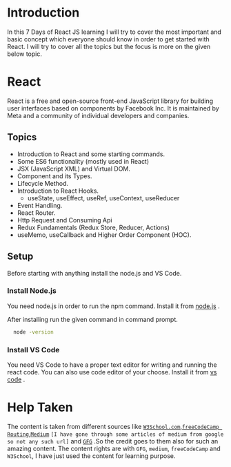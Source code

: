 
# Introduction
In this 7 Days of React JS learning I will try to cover the most important and basic concept which everyone should know in order to get started with React. I will try to cover all the topics but the focus is more on the given below topic.

# React

React is a free and open-source front-end JavaScript library for building user interfaces based on components by Facebook Inc. It is maintained by Meta and a community of individual developers and companies.




## Topics

 - Introduction to React and some starting commands.
 - Some ES6 functionality (mostly used in React)
 - JSX (JavaScript XML) and Virtual DOM.
 - Component and its Types.
 - Lifecycle Method.
 - Introduction to React Hooks.
    - useState, useEffect, useRef, useContext, useReducer
 - Event Handling. 
 - React Router.
 - Http Request and Consuming Api
 - Redux Fundamentals (Redux Store, Reducer, Actions)
 - useMemo, useCallback and Higher Order Component (HOC).


## Setup
Before starting with anything install the node.js and VS Code.

### Install Node.js

You need node.js in order to run the npm command. Install it from [node.js](https://nodejs.org/en/download/package-manager/current) .

After installing run the given command in command prompt.

```bash
  node -version
```

### Install VS Code 
You need VS Code to have a proper text editor for writing and running the react code. You can also use code editor of your choose. Install it from [vs code](https://code.visualstudio.com/download) . 

# Help Taken
The content is taken from different sources like [`W3School.com`](https://www.w3schools.com/react/default.asp),[`freeCodeCamp Routing`](https://www.freecodecamp.org/news/react-router-cheatsheet),[`Medium`](https://medium.com/) `[I have gone through some articles of medium from google so not any such url]`  and [`GFG`](https://www.geeksforgeeks.org/react-tutorial/) .So the credit goes to them also for such an amazing content. The content rights are with `GFG`, `medium`, `freeCodeCamp` and `W3School`, I have just used the content for learning purpose.



